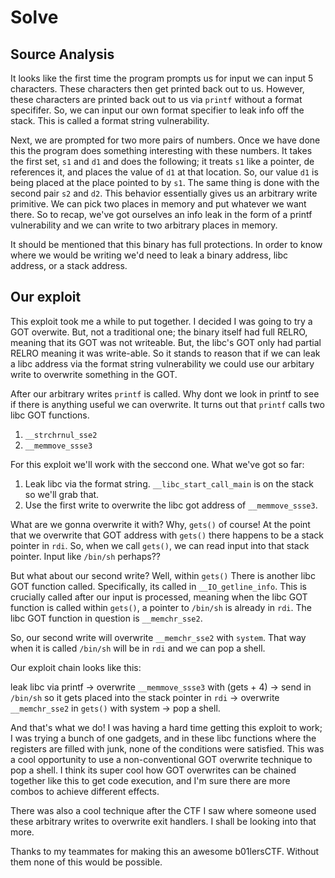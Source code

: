 # Solve

## Source Analysis
It looks like the first time the program prompts us for input we can input 5 characters. These 
characters then get printed back out to us. However, these characters are printed back out to us 
via `printf` without a format specififer. So, we can input our own format specifier to leak 
info off the stack. This is called a format string vulnerability. 

Next, we are prompted for two more pairs of numbers. Once we have done this the program does 
something interesting with these numbers. It takes the first set, `s1` and `d1` and does the
following; it treats `s1` like a pointer, de references it, and places the value of `d1` at that 
location. So, our value `d1` is being placed at the place pointed to by `s1`. The same thing is 
done with the second pair `s2` and `d2`. This behavior essentially gives us an arbitrary write 
primitive. We can pick two places in memory and put whatever we want there. So to recap, we've got 
ourselves an info leak in the form of a printf vulnerability and we can write to two arbitrary 
places in memory. 

It should be mentioned that this binary has full protections. In order to know where we would be 
writing we'd need to leak a binary address, libc address, or a stack address. 

## Our exploit
This exploit took me a while to put together. I decided I was going to try a GOT overwite. But, 
not a traditional one; the binary itself had full RELRO, meaning that its GOT was not writeable. But,
the libc's GOT only had partial RELRO meaning it was write-able. So it stands to reason that if we 
can leak a libc address via the format string vulnerability we could use our arbitary write to 
overwrite something in the GOT. 

After our arbitrary writes `printf` is called. Why dont we look in printf to see if there is 
anything useful we can overwrite. It turns out that `printf` calls two libc GOT functions. 
1. `__strchrnul_sse2`
2. `__memmove_ssse3`

For this exploit we'll work with the seccond one. What we've got so far:

1. Leak libc via the format string. `__libc_start_call_main` is on the stack so we'll grab that. 
2. Use the first write to overwrite the libc got address of `__memmove_ssse3`. 

What are we gonna overwrite it with? Why, `gets()` of course! At the point that we overwrite that
GOT address with `gets()` there happens to be a stack pointer in `rdi`. So, when we call `gets()`, 
we can read input into that stack pointer. Input like `/bin/sh` perhaps??

But what about our second write? Well, within `gets()` There is another libc GOT function called. Specifically, its called in `__IO_getline_info`. This is crucially called after our input is processed,
meaning when the libc GOT function is called within `gets()`, a pointer to `/bin/sh` is already in 
`rdi`. The libc GOT function in question is `__memchr_sse2`. 

So, our second write will overwrite `__memchr_sse2` with `system`. That way when it is called 
`/bin/sh` will be in `rdi` and we can pop a shell. 

Our exploit chain looks like this:

leak libc via printf -> overwrite `__memmove_ssse3` with (gets + 4) -> send in `/bin/sh` so it gets
placed into the stack pointer in `rdi` -> overwrite `__memchr_sse2` in `gets()` with system -> pop 
a shell. 

And that's what we do! I was having a hard time getting this exploit to work; I was trying a bunch 
of one gadgets, and in these libc functions where the registers are filled with junk, none of the 
conditions were satisfied. This was a cool opportunity to use a non-conventional GOT overwrite 
technique to pop a shell. I think its super cool how GOT overwrites can be chained together like this
to get code execution, and I'm sure there are more combos to achieve different effects. 

There was also a cool technique after the CTF I saw where someone used these arbitrary writes to
overwrite exit handlers. I shall be looking into that more. 

Thanks to my teammates for making this an awesome b01lersCTF. Without them none of this would be 
possible. 
